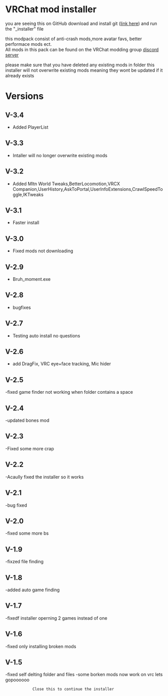 # VRChat mod installer

you are seeing this on GitHub download and install git (<a href="https://git-scm.com/downloads">link here</a>) and run the "_installer" file


this modpack consist of anti-crash mods,more avatar favs, better performace mods ect.
<br>
All mods in this pack can be found on the VRChat modding group <a href="https://discord.com/invite/PfeDtJT">discord server</a><br>

please make sure that you have deleted any existing mods in folder this installer will not overwrite existing mods meaning they wont be updated if it already exists

# Versions

## V-3.4
- Added PlayerList
## V-3.3
- Intaller will no longer overwrite existing mods
## V-3.2
- Added Mltn World Tweaks,BetterLocomotion,VRCX Companion,UserHistory,AskToPortal,UserInfoExtensions,CrawlSpeedToggle,IKTweaks
## V-3.1
- Faster install
## V-3.0
- Fixed mods not downloading
## V-2.9
- Bruh_moment.exe
## V-2.8
- bugfixes
## V-2.7 
- Testing auto install no questions
## V-2.6
- add DragFix, VRC eye+face tracking, Mic hider
## V-2.5
-fixed game finder not working when folder contains a space
## V-2.4
-updated bones mod
## V-2.3
-Fixed some more crap
## V-2.2
-Acaully fixed the installer so it works
## V-2.1
-bug fixed
## V-2.0
-fixed some more bs
## V-1.9
-fixzed file finding
## V-1.8
-added auto game finding
## V-1.7
-fixedf installer operning 2 games instead of one
## V-1.6
-fixed only installing broken mods
## V-1.5
-fixed self delting folder and files
-some borken mods now work on vrc lets gopoooooo
                
                
                
                Close this to continue the installer
